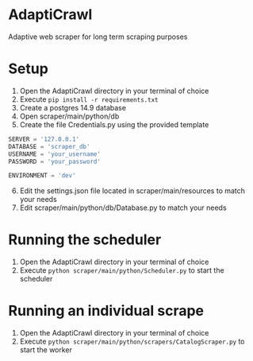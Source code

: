 # AdaptiCrawl
Adaptive web scraper for long term scraping purposes

# Setup
1. Open the AdaptiCrawl directory in your terminal of choice
2. Execute ```pip install -r requirements.txt```
3. Create a postgres 14.9 database
4. Open scraper/main/python/db
5. Create the file Credentials.py using the provided template
```python
SERVER = '127.0.0.1'
DATABASE = 'scraper_db'
USERNAME = 'your_username'
PASSWORD = 'your_password'

ENVIRONMENT = 'dev'
```
6. Edit the settings.json file located in scraper/main/resources to match your needs
7. Edit scraper/main/python/db/Database.py to match your needs

# Running the scheduler
1. Open the AdaptiCrawl directory in your terminal of choice
2. Execute ```python scraper/main/python/Scheduler.py``` to start the scheduler 

# Running an individual scrape
1. Open the AdaptiCrawl directory in your terminal of choice
2. Execute ```python scraper/main/python/scrapers/CatalogScraper.py``` to start the worker
